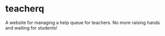 # teacherq
 A website for managing a help queue for teachers. No more raising hands and waiting for students!
